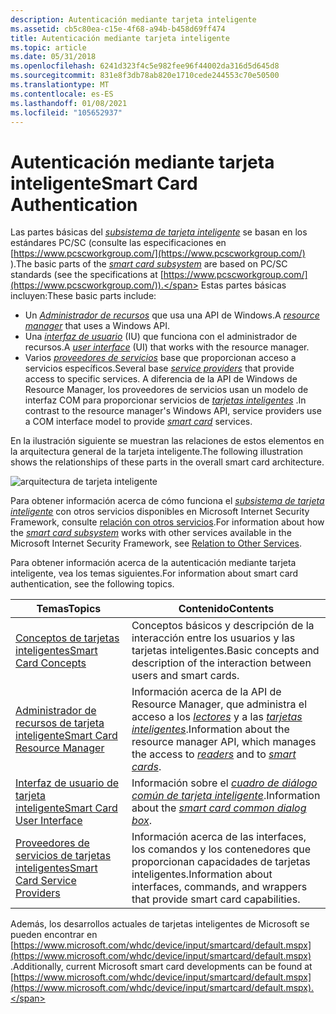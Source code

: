 ```yaml
---
description: Autenticación mediante tarjeta inteligente
ms.assetid: cb5c80ea-c15e-4f68-a94b-b458d69ff474
title: Autenticación mediante tarjeta inteligente
ms.topic: article
ms.date: 05/31/2018
ms.openlocfilehash: 6241d323f4c5e982fee96f44002da316d5d645d8
ms.sourcegitcommit: 831e8f3db78ab820e1710cede244553c70e50500
ms.translationtype: MT
ms.contentlocale: es-ES
ms.lasthandoff: 01/08/2021
ms.locfileid: "105652937"
---
```

# <a name="smart-card-authentication"></a><span data-ttu-id="e51b5-103">Autenticación mediante tarjeta inteligente</span><span class="sxs-lookup"><span data-stu-id="e51b5-103">Smart Card Authentication</span></span>

<span data-ttu-id="e51b5-104">Las partes básicas del [*subsistema de tarjeta inteligente*](../secgloss/s-gly.md) se basan en los estándares PC/SC (consulte las especificaciones en [https://www.pcscworkgroup.com/](https://www.pcscworkgroup.com/) ).</span><span class="sxs-lookup"><span data-stu-id="e51b5-104">The basic parts of the [*smart card subsystem*](../secgloss/s-gly.md) are based on PC/SC standards (see the specifications at [https://www.pcscworkgroup.com/](https://www.pcscworkgroup.com/)).</span></span> <span data-ttu-id="e51b5-105">Estas partes básicas incluyen:</span><span class="sxs-lookup"><span data-stu-id="e51b5-105">These basic parts include:</span></span>

-   <span data-ttu-id="e51b5-106">Un [*Administrador de recursos*](../secgloss/r-gly.md) que usa una API de Windows.</span><span class="sxs-lookup"><span data-stu-id="e51b5-106">A [*resource manager*](../secgloss/r-gly.md) that uses a Windows API.</span></span>
-   <span data-ttu-id="e51b5-107">Una [*interfaz de usuario*](../secgloss/u-gly.md) (IU) que funciona con el administrador de recursos.</span><span class="sxs-lookup"><span data-stu-id="e51b5-107">A [*user interface*](../secgloss/u-gly.md) (UI) that works with the resource manager.</span></span>
-   <span data-ttu-id="e51b5-108">Varios [*proveedores de servicios*](../secgloss/s-gly.md) base que proporcionan acceso a servicios específicos.</span><span class="sxs-lookup"><span data-stu-id="e51b5-108">Several base [*service providers*](../secgloss/s-gly.md) that provide access to specific services.</span></span> <span data-ttu-id="e51b5-109">A diferencia de la API de Windows de Resource Manager, los proveedores de servicios usan un modelo de interfaz COM para proporcionar servicios de [*tarjetas inteligentes*](../secgloss/s-gly.md) .</span><span class="sxs-lookup"><span data-stu-id="e51b5-109">In contrast to the resource manager's Windows API, service providers use a COM interface model to provide [*smart card*](../secgloss/s-gly.md) services.</span></span>

<span data-ttu-id="e51b5-110">En la ilustración siguiente se muestran las relaciones de estos elementos en la arquitectura general de la tarjeta inteligente.</span><span class="sxs-lookup"><span data-stu-id="e51b5-110">The following illustration shows the relationships of these parts in the overall smart card architecture.</span></span>

![arquitectura de tarjeta inteligente](images/smartovr2a.png)

<span data-ttu-id="e51b5-112">Para obtener información acerca de cómo funciona el [*subsistema de tarjeta inteligente*](../secgloss/s-gly.md) con otros servicios disponibles en Microsoft Internet Security Framework, consulte [relación con otros servicios](relation-to-other-services.md).</span><span class="sxs-lookup"><span data-stu-id="e51b5-112">For information about how the [*smart card subsystem*](../secgloss/s-gly.md) works with other services available in the Microsoft Internet Security Framework, see [Relation to Other Services](relation-to-other-services.md).</span></span>

<span data-ttu-id="e51b5-113">Para obtener información acerca de la autenticación mediante tarjeta inteligente, vea los temas siguientes.</span><span class="sxs-lookup"><span data-stu-id="e51b5-113">For information about smart card authentication, see the following topics.</span></span>



| <span data-ttu-id="e51b5-114">Temas</span><span class="sxs-lookup"><span data-stu-id="e51b5-114">Topics</span></span>                                                                      | <span data-ttu-id="e51b5-115">Contenido</span><span class="sxs-lookup"><span data-stu-id="e51b5-115">Contents</span></span>                                                                                                                                                                                                                                           |
|-----------------------------------------------------------------------------|----------------------------------------------------------------------------------------------------------------------------------------------------------------------------------------------------------------------------------------------------|
| [<span data-ttu-id="e51b5-116">Conceptos de tarjetas inteligentes</span><span class="sxs-lookup"><span data-stu-id="e51b5-116">Smart Card Concepts</span></span>](smart-card-concepts.md)<br/>                   | <span data-ttu-id="e51b5-117">Conceptos básicos y descripción de la interacción entre los usuarios y las tarjetas inteligentes.</span><span class="sxs-lookup"><span data-stu-id="e51b5-117">Basic concepts and description of the interaction between users and smart cards.</span></span><br/>                                                                                                                                                        |
| [<span data-ttu-id="e51b5-118">Administrador de recursos de tarjeta inteligente</span><span class="sxs-lookup"><span data-stu-id="e51b5-118">Smart Card Resource Manager</span></span>](smart-card-resource-manager.md)<br/>   | <span data-ttu-id="e51b5-119">Información acerca de la API de Resource Manager, que administra el acceso a los [*lectores*](../secgloss/r-gly.md) y a las [*tarjetas inteligentes*](../secgloss/s-gly.md).</span><span class="sxs-lookup"><span data-stu-id="e51b5-119">Information about the resource manager API, which manages the access to [*readers*](../secgloss/r-gly.md) and to [*smart cards*](../secgloss/s-gly.md).</span></span><br/> |
| [<span data-ttu-id="e51b5-120">Interfaz de usuario de tarjeta inteligente</span><span class="sxs-lookup"><span data-stu-id="e51b5-120">Smart Card User Interface</span></span>](smart-card-user-interface.md)<br/>       | <span data-ttu-id="e51b5-121">Información sobre el [*cuadro de diálogo común de tarjeta inteligente*](../secgloss/s-gly.md).</span><span class="sxs-lookup"><span data-stu-id="e51b5-121">Information about the [*smart card common dialog box*](../secgloss/s-gly.md).</span></span><br/>                                                                                   |
| [<span data-ttu-id="e51b5-122">Proveedores de servicios de tarjetas inteligentes</span><span class="sxs-lookup"><span data-stu-id="e51b5-122">Smart Card Service Providers</span></span>](smart-card-service-providers.md)<br/> | <span data-ttu-id="e51b5-123">Información acerca de las interfaces, los comandos y los contenedores que proporcionan capacidades de tarjetas inteligentes.</span><span class="sxs-lookup"><span data-stu-id="e51b5-123">Information about interfaces, commands, and wrappers that provide smart card capabilities.</span></span><br/>                                                                                                                                              |



 

<span data-ttu-id="e51b5-124">Además, los desarrollos actuales de tarjetas inteligentes de Microsoft se pueden encontrar en [https://www.microsoft.com/whdc/device/input/smartcard/default.mspx](https://www.microsoft.com/whdc/device/input/smartcard/default.mspx) .</span><span class="sxs-lookup"><span data-stu-id="e51b5-124">Additionally, current Microsoft smart card developments can be found at [https://www.microsoft.com/whdc/device/input/smartcard/default.mspx](https://www.microsoft.com/whdc/device/input/smartcard/default.mspx).</span></span>

 

 
